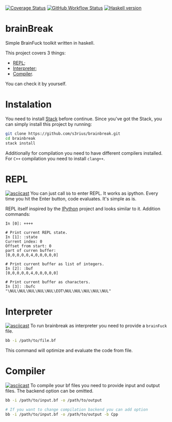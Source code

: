 [![Coverage Status](https://img.shields.io/coveralls/github/s3rius/brainbreak?style=for-the-badge)](https://coveralls.io/github/s3rius/brainbreak)
[![GitHub Workflow Status](https://img.shields.io/github/workflow/status/s3rius/brainbreak/BrainBreak%20tests?style=for-the-badge)](https://github.com/s3rius/brainbreak/actions)
[![Haskell version](https://img.shields.io/badge/haskell-lts--16.31-green?style=for-the-badge)](https://github.com/commercialhaskell/stackage-snapshots/blob/master/lts/16/31.yaml)

# brainBreak

Simple BrainFuck toolkit written in haskell.

This project covers 3 things:
* [REPL](#REPL);
* [Interpreter](#Interpreter);
* [Compiler](#Compiler).

You can check it by yourself.

# Instalation
You need to install [Stack](https://docs.haskellstack.org/en/stable/README/) before continue.
Since you've got the Stack,  you can simply install this project by running:
```bash
git clone https://github.com/s3rius/brainbreak.git
cd brainbreak
stack install
```

Additionally for compilation you need to have different compilers installed.
For `C++` compilation you need to install `clang++`.

# REPL
[![asciicast](https://asciinema.org/a/k2YQQUaJdYsEjIOd0oJZxRMw9.svg)](https://asciinema.org/a/k2YQQUaJdYsEjIOd0oJZxRMw9?autoplay=1)
You can just call `bb` to enter REPL.
It works as ipython. Every time you hit the Enter button, code evaluates.
It's simple as is.

REPL itself inspired by the [IPython](https://ipython.org/) project and looks similar to it.
Addition commands:
```
In [0]: ++++

# Print current REPL state.
In [1]: :state
Current index: 0
Offset from start: 0
part of curren buffer:
[0,0,0,0,0,4,0,0,0,0,0]

# Print current buffer as list of integers.
In [2]: :buf
[0,0,0,0,0,4,0,0,0,0,0]

# Print current buffer as characters.
In [3]: :bufc
"\NUL\NUL\NUL\NUL\NUL\EOT\NUL\NUL\NUL\NUL\NUL"
```

# Interpreter
[![asciicast](https://asciinema.org/a/P3QNSP4mgzigUTwS4ITfxbSrv.svg)](https://asciinema.org/a/P3QNSP4mgzigUTwS4ITfxbSrv?autoplay=1)
To run brainbreak as interpreter you need to provide a `brainFuck` file.
```bash
bb -i /path/to/file.bf
```
This command will optimize and evaluate the code from file.

# Compiler
[![asciicast](https://asciinema.org/a/NzCJc6t23TDSWxLO1QqQTNM79.svg)](https://asciinema.org/a/NzCJc6t23TDSWxLO1QqQTNM79?autoplay=1)
To compile your bf files you need to provide input and output files.
The backend option can be omitted.

```bash
bb -i /path/to/input.bf -o /path/to/output

# If you want to change compilation backend you can add option
bb -i /path/to/input.bf -o /path/to/output -b Cpp
```
